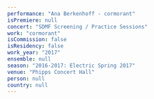 ```yaml
---
performance: "Ana Berkenhoff - cormorant"
isPremiere: null
concert: "SDMF Screening / Practice Sessions"
work: "cormorant"
isCommission: false
isResidency: false
work_year: "2017"
ensemble: null
season: "2016-2017: Electric Spring 2017"
venue: "Phipps Concert Hall"
person: null
country: null
---
```


